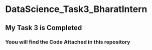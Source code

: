 # DataScience_Task3_BharatIntern

## My Task 3 is Completed ##

### Yoou will find the Code Attached in this repository ###
